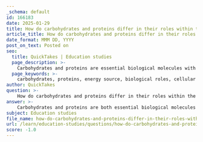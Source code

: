 ```yaml
---
_schema: default
id: 166183
date: 2025-01-29
title: How do carbohydrates and proteins differ in their roles within the body?
article_title: How do carbohydrates and proteins differ in their roles within the body?
date_format: MMM DD, YYYY
post_on_text: Posted on
seo:
  title: QuickTakes | Education studies
  page_description: >-
    Carbohydrates and proteins are essential biological molecules with distinct roles in the body: carbohydrates provide energy and structural functions while proteins are crucial for tissue building, enzymatic reactions, transport, immune response, and hormonal functions.
  page_keywords: >-
    carbohydrates, proteins, energy source, biological roles, cellular respiration, glycogen, structural support, dietary fiber, building blocks, enzymatic functions, transport, immune response, hormones, macromolecules
author: QuickTakes
question: >-
    How do carbohydrates and proteins differ in their roles within the body?
answer: >-
    Carbohydrates and proteins are both essential biological molecules that play distinct roles within the body, contributing to various physiological functions.\n\n### Carbohydrates\n1. **Primary Energy Source**: Carbohydrates are primarily used as a source of energy. They are broken down into glucose, which is utilized by cells to produce ATP (adenosine triphosphate) through cellular respiration. This process is crucial for fueling cellular activities.\n   \n2. **Storage**: Carbohydrates can be stored in the body in the form of glycogen, primarily in the liver and muscles. When energy is needed, glycogen can be converted back into glucose.\n\n3. **Structural Role**: Certain carbohydrates, such as cellulose, provide structural support in plant cell walls. In animals, carbohydrates are involved in the formation of glycoproteins and glycolipids, which are important for cell recognition and signaling.\n\n4. **Dietary Fiber**: Some carbohydrates, like dietary fiber, are not digestible but play a vital role in digestive health by promoting regular bowel movements and supporting gut microbiota.\n\n### Proteins\n1. **Building Blocks**: Proteins are made up of amino acids and serve as the building blocks for tissues, including muscles, skin, and organs. They are essential for growth, repair, and maintenance of body structures.\n\n2. **Enzymatic Functions**: Many proteins function as enzymes, which catalyze biochemical reactions in the body. This includes digestion, metabolism, and DNA replication, making proteins crucial for maintaining life processes.\n\n3. **Transport and Storage**: Proteins play a key role in transporting molecules throughout the body. For example, hemoglobin is a protein that carries oxygen in red blood cells. Additionally, proteins can store nutrients, such as ferritin, which stores iron.\n\n4. **Immune Response**: Proteins are vital for the immune system. Antibodies, which are proteins, help identify and neutralize pathogens like bacteria and viruses.\n\n5. **Hormonal Functions**: Some proteins act as hormones, which are signaling molecules that regulate physiological processes. For instance, insulin is a protein hormone that regulates blood sugar levels.\n\n### Summary\nIn summary, carbohydrates primarily serve as an energy source and play roles in storage and structure, while proteins are involved in building tissues, catalyzing reactions, transporting molecules, and supporting immune functions. Both macromolecules are essential for maintaining health and supporting the various functions of living organisms.
subject: Education studies
file_name: how-do-carbohydrates-and-proteins-differ-in-their-roles-within-the-body.md
url: /learn/education-studies/questions/how-do-carbohydrates-and-proteins-differ-in-their-roles-within-the-body
score: -1.0
---
```


&nbsp;